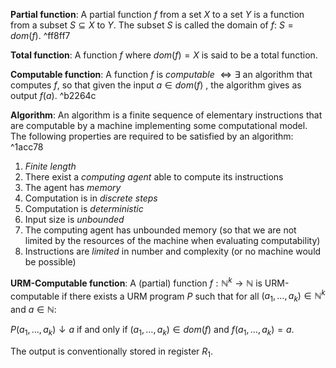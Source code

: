  **Partial function**: A partial function $f$ from a set $X$ to a set $Y$ is a function from a subset $S \subseteq X$ to $Y$. The subset $S$ is called the domain of $f$: $S = dom(f)$. ^ff8ff7

**Total function**: A function $f$ where $dom(f) = X$ is said to be a total function.

**Computable function**: A function $f$ is _computable_ $\iff \exists$  an algorithm that computes $f$, so that given the input $a \in dom(f)$ , the algorithm gives as output $f(a)$. ^b2264c

**Algorithm**: An algorithm is a finite sequence of elementary instructions that are computable by a machine implementing some computational model. The following properties are required to be satisfied by an algorithm: ^1acc78
1. _Finite length_
2. There exist a _computing agent_ able to compute its instructions
3. The agent has _memory_
4. Computation is in _discrete steps_
5. Computation is _deterministic_
6. Input size is _unbounded_
7. The computing agent has unbounded memory (so that we are not limited by the resources of the machine when evaluating computability)
8. Instructions are _limited_ in number and complexity (or no machine would be possible)

**URM-Computable function**: A (partial) function $f: \mathbb{N}^k \to \mathbb{N}$ is URM-computable if there exists a URM program $P$ such that for all $(a_1, \ldots, a_k) \in \mathbb{N}^k$ and $a \in \mathbb{N}$:

$P(a_1, \ldots, a_k) \downarrow a$ if and only if $(a_1, \ldots, a_k) \in dom(f)$ and $f(a_1, \ldots, a_k) = a$.

The output is conventionally stored in register $R_1$.